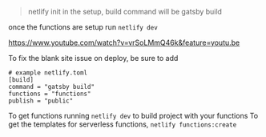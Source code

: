 > netlify init
> in the setup, build command will be gatsby build

once the functions are setup run `netlify dev`

https://www.youtube.com/watch?v=vrSoLMmQ46k&feature=youtu.be

To fix the blank site issue on deploy, be sure to add

```
# example netlify.toml
[build]
command = "gatsby build"
functions = "functions"
publish = "public"
```

To get functions running `netlify dev` to build project with your functions
To get the templates for serverless functions, `netlify functions:create`
